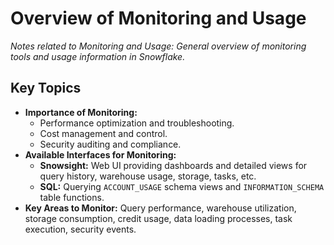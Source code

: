 # Overview of Monitoring and Usage

*Notes related to Monitoring and Usage: General overview of monitoring tools and usage information in Snowflake.*

## Key Topics
*   **Importance of Monitoring:**
    *   Performance optimization and troubleshooting.
    *   Cost management and control.
    *   Security auditing and compliance.
*   **Available Interfaces for Monitoring:**
    *   **Snowsight:** Web UI providing dashboards and detailed views for query history, warehouse usage, storage, tasks, etc.
    *   **SQL:** Querying `ACCOUNT_USAGE` schema views and `INFORMATION_SCHEMA` table functions.
*   **Key Areas to Monitor:** Query performance, warehouse utilization, storage consumption, credit usage, data loading processes, task execution, security events.